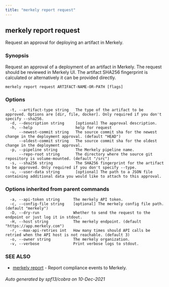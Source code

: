 ```yaml
---
title: "merkely report request"
---
```


## merkely report request

Request an approval for deploying an artifact in Merkely. 

### Synopsis


   Request an approval of a deployment of an artifact in Merkely. The request should be reviewed in Merkely UI.
   The artifact SHA256 fingerprint is calculated or alternatively it can be provided directly. 
   

```
merkely report request ARTIFACT-NAME-OR-PATH [flags]
```

### Options

```
  -t, --artifact-type string   The type of the artifact to be approved. Options are [dir, file, docker]. Only required if you don't specify --sha256.
  -d, --description string     [optional] The approval description.
  -h, --help                   help for request
      --newest-commit string   The source commit sha for the newest change in the deployment approval. (default "HEAD")
      --oldest-commit string   The source commit sha for the oldest change in the deployment approval.
  -p, --pipeline string        The Merkely pipeline name.
      --repo-root string       The directory where the source git repository is volume-mounted. (default "/src")
  -s, --sha256 string          The SHA256 fingerprint for the artifact to be approved. Only required if you don't specify --type.
  -u, --user-data string       [optional] The path to a JSON file containing additional data you would like to attach to this approval.
```

### Options inherited from parent commands

```
  -a, --api-token string      The merkely API token.
  -c, --config-file string    [optional] The merkely config file path. (default "merkely")
  -D, --dry-run               Whether to send the request to the endpoint or just log it in stdout.
  -H, --host string           The merkely endpoint. (default "https://app.merkely.com")
  -r, --max-api-retries int   How many times should API calls be retried when the API host is not reachable. (default 3)
  -o, --owner string          The merkely organization.
  -v, --verbose               Print verbose logs to stdout.
```

### SEE ALSO

* [merkely report](/client_reference/merkely_report/)	 - Report compliance events to Merkely.

###### Auto generated by spf13/cobra on 10-Dec-2021
